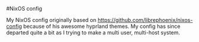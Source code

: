 #NixOS config

My NixOS config originally based on https://github.com/librephoenix/nixos-config because of his 
awesome hyprland themes. My config has since departed quite a bit as I trying to make a multi user,
multi-host system.

